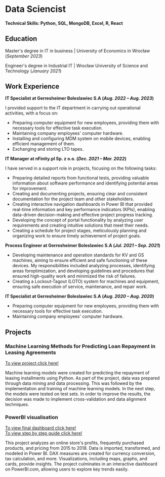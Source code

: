 # Data Sciencist

#### Technical Skills: Python, SQL, MongoDB, Excel, R, React

## Education

Master's degree in IT in business | University of Economics in Wrocław (_September 2023_)

Engineer's degree in Industrial IT | Wrocław University of Science and Technology (_January 2021_)

## Work Experience

**IT Specialist at Gerresheimer Boleslawiec S.A (_Aug. 2022 – Aug. 2023_)**

I provided support to the IT department in carrying out operational activities, with a focus on:
- Preparing computer equipment for new employees, providing them with necessary tools for effective task execution.
- Maintaining company employees' computer hardware.
- Installing and configuring MDM system on mobile devices, enabling efficient management of them.
- Exchanging and storing LTO tapes.

**IT Manager at nFinity.pl Sp. z o.o. (_Dec. 2021 – Mar. 2022_)**

I have served in a support role in projects, focusing on the following tasks: 
- Preparing detailed reports from functional tests, providing valuable information about software performance and identifying potential areas for improvement.
- Creating and documenting projects, ensuring clear and consistent documentation for the project team and other stakeholders. 
- Creating interactive navigation dashboards in Power BI that provided real-time information and key performance indicators (KPIs), enabling data-driven decision-making and effective project progress tracking. 
- Developing the concept of portal functionality by analyzing user requirements and creating intuitive solutions that meet their needs. 
- Creating a schedule for project stages, meticulously planning and organizing work to ensure timely achievement of project goals. 

**Process Engineer at Gerresheimer Boleslawiec S.A (_Jul. 2021 – Sep. 2021_)**
- Developing maintenance and operation standards for KV and GS machines, aiming to ensure efficient and safe functioning of these devices. My responsibilities included analyzing processes, identifying areas foroptimization, and developing guidelines and procedures that ensured high-quality work and minimized the risk of failures.
- Creating a Lockout-Tagout (LOTO) system for machines and equipment, ensuring safe execution of service, maintenance, and repair work. 

**IT Specialist at Gerresheimer Boleslawiec S.A (_Aug. 2020 – Aug. 2020_)**

- Preparing computer equipment for new employees, providing them with necessary tools for effective task execution.
- Maintaining company employees' computer hardware.

## Projects
### Machine Learning Methods for Predicting Loan Repayment in Leasing Agreements

[To view project click here!](/Projects/Predicting%20Loan%20Repayment%20in%20Leasing%20Agreements.ipynb)

Machine learning models were created for predicting the repayment of leasing installments using Python. As part of the project, data was prepared through data mining and data processing. This was followed by the implementation and training of machine learning models. In the next step, the models were tested on test sets. In order to improve the results, the decision was made to implement cross-validation and data alignment techniques.

### PowerBI visualisation

[To view final dashboard click here!](Projects/PowerBI%20Olechnowicz%20Project.pdf)\
[To view step by step guide click here!](/Projects/PowerBI%20Olechnowicz%20Project%20-%20step%20by%20step.pdf)

This project analyzes an online store's profits, frequently purchased products, and pricing from 2015 to 2018. Data is imported, transformed, and modeled in Power BI. DAX measures are created for currency conversion, tax calculation, and more. Visualizations, including maps, graphs, and cards, provide insights. The project culminates in an interactive dashboard on PowerBI.com, allowing users to explore key trends easily.
